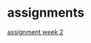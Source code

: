# assignments
[assignment week 2](https://github.com/Meesvanbroekhoven/assingments/blob/master/Assignment_week_2-2.ipynb)
